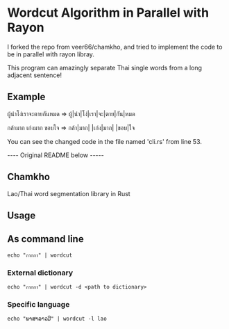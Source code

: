 # Wordcut Algorithm in Parallel with Rayon

I forked the repo from veer66/chamkho, and tried to implement the code to be in parallel with rayon libray.

This program can amazingly separate Thai single words from a long adjacent sentence!

## Example
ผู้นำโง่เราจะตายกันหมด => ผู้|นำ|โง่|เรา|จะ|ตาย|กัน|หมด

กล้ามาก เก่งมาก ขอบใจ => กล้า|มาก| |เก่ง|มาก| |ขอบ|ใจ

You can see the changed code in the file named 'cli.rs' from line 53.




---- Original README below -----

## Chamkho
Lao/Thai word segmentation library in Rust

## Usage

## As command line

    echo "กากกา" | wordcut 

### External dictionary

    echo "กากกา" | wordcut -d <path to dictionary>

### Specific language

    echo "ພາສາລາວມີ" | wordcut -l lao
